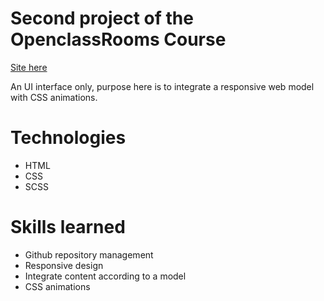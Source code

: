 # Second project of the OpenclassRooms Course

[Site here](https://exvigilaregemini.github.io/AdelinDubois_3_02122020/)

An UI interface only, purpose here is to integrate a responsive web model with CSS animations.

# Technologies
 - HTML
 - CSS
 - SCSS

# Skills learned
 - Github repository management
 - Responsive design
 - Integrate content according to a model
 - CSS animations
